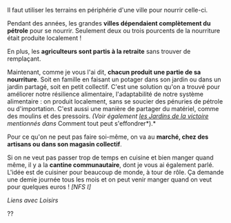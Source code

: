 Il faut utiliser les terrains en périphérie d'une ville pour nourrir celle-ci. 

Pendant des années, les grandes **villes dépendaient complètement du pétrole** pour se nourrir. Seulement deux ou trois pourcents de la nourriture était produite localement !

En plus, les **agriculteurs sont partis à la retraite** sans trouver de remplaçant.

Maintenant, comme je vous l'ai dit, **chacun produit une partie de sa nourriture**. Soit en famille en faisant un potager dans son jardin ou dans un jardin partagé, soit en petit collectif. C'est une solution qu'on a trouvé pour améliorer notre résilience alimentaire, l'adaptabilité de notre système alimentaire : on produit localement, sans se soucier des pénuries de pétrole ou d'importation. C'est aussi une manière de partager du matériel, comme des moulins et des pressoirs. *(Voir également [les Jardins de la victoire](https://fr.wikipedia.org/wiki/Jardin_de_la_victoire) mentionnés dans* Comment tout peut s'effondrer*).*

Pour ce qu'on ne peut pas faire soi-même, on va au **marché, chez des artisans ou dans son magasin collectif**.

Si on ne veut pas passer trop de temps en cuisine et bien manger quand même, il y a la **cantine communautaire**, dont je vous ai également parlé. L'idée est de cuisiner pour beaucoup de monde, à tour de rôle. Ça demande une demie journée tous les mois et on peut venir manger quand on veut pour quelques euros ! *[NFS I]*

*Liens avec Loisirs*

??